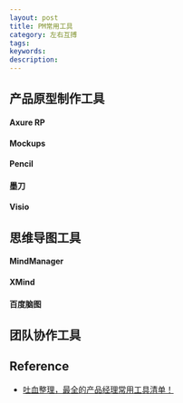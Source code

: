 ```yaml
---
layout: post
title: PM常用工具
category: 左右互搏
tags: 
keywords: 
description: 
---
```


## 产品原型制作工具

#### Axure RP

#### Mockups

#### Pencil

#### 墨刀

#### Visio


## 思维导图工具

#### MindManager

#### XMind

#### 百度脑图

## 团队协作工具


## Reference

* [吐血整理，最全的产品经理常用工具清单！](https://www.woshipm.com/pmd/585234.html)